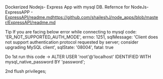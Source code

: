Dockerized Nodejs- Express App with mysql DB.
Refernce for NodeJs-ExpressAPP - [ExpressAPI/readme.md](https://github.com/shaileshJ/node_apps/blob/master/ExpressAPI/readme.md)https://github.com/shaileshJ/node_apps/blob/master/ExpressAPI/readme.md

Tip
If you are facing below error while connecting to mysql
  code: 'ER_NOT_SUPPORTED_AUTH_MODE',
  errno: 1251,
  sqlMessage: 'Client does not support authentication protocol requested by server; consider upgrading MySQL client',
  sqlState: '08004',
  fatal: true

  Do
  1st run this code ->
  ALTER USER 'root'@'localhost' IDENTIFIED WITH mysql_native_password BY 'password';

  2nd
  flush privileges;


